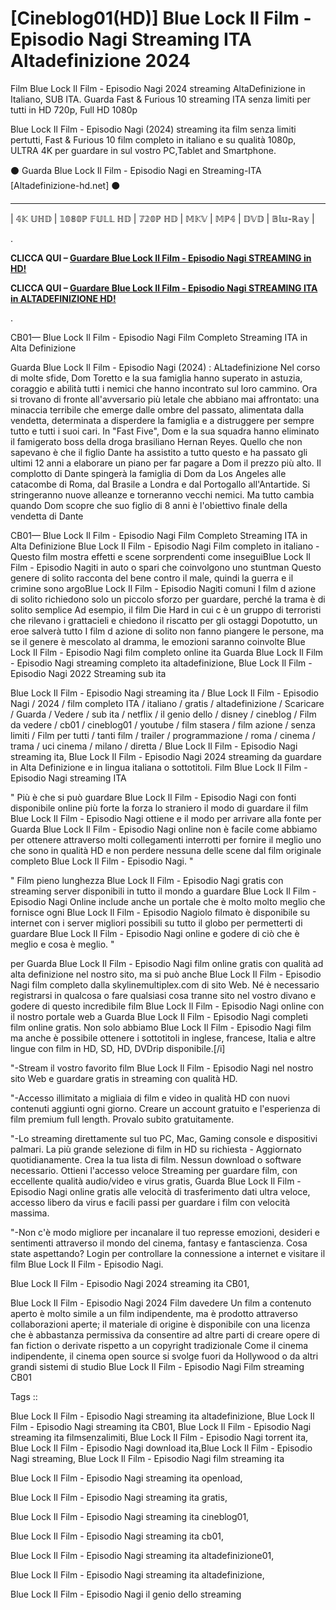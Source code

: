 # [Cineblog01(HD)] Blue Lock Il Film - Episodio Nagi Streaming ITA Altadefinizione 2024

Film Blue Lock Il Film - Episodio Nagi 2024 streaming AltaDefinizione in Italiano, SUB ITA. Guarda Fast & Furious 10 streaming ITA senza limiti per tutti in HD 720p, Full HD 1080p

Blue Lock Il Film - Episodio Nagi (2024) streaming ita film senza limiti pertutti, Fast & Furious 10 film completo in italiano e su qualità 1080p, ULTRA 4K per guardare in sul vostro PC,Tablet and Smartphone.


⚫ Guarda Blue Lock Il Film - Episodio Nagi en Streaming-ITA [Altadefinizione-hd.net] ⚫
______________________________________________________________

| 𝟜𝕂 𝕌ℍ𝔻 | 𝟙𝟘𝟠𝟘ℙ 𝔽𝕌𝕃𝕃 ℍ𝔻 | 𝟟𝟚𝟘ℙ ℍ𝔻 | 𝕄𝕂𝕍 | 𝕄ℙ𝟜 | 𝔻𝕍𝔻 | 𝔹𝕝𝕦-ℝ𝕒𝕪 |

.

**CLICCA QUI –  [Guardare Blue Lock Il Film - Episodio Nagi STREAMING in HD!](https://t.co/N0aDrcBRPE)**


**CLICCA QUI –  [Guardare Blue Lock Il Film - Episodio Nagi STREAMING ITA in ALTADEFINIZIONE HD!](https://t.co/N0aDrcBRPE)**

.

CB01— Blue Lock Il Film - Episodio Nagi Film Completo Streaming ITA in Alta Definizione

Guarda Blue Lock Il Film - Episodio Nagi (2024) : ALtadefinizione Nel corso di molte sfide, Dom Toretto e la sua famiglia hanno superato in astuzia, coraggio e abilità tutti i nemici che hanno incontrato sul loro cammino. Ora si trovano di fronte all'avversario più letale che abbiano mai affrontato: una minaccia terribile che emerge dalle ombre del passato, alimentata dalla vendetta, determinata a disperdere la famiglia e a distruggere per sempre tutto e tutti i suoi cari. In "Fast Five", Dom e la sua squadra hanno eliminato il famigerato boss della droga brasiliano Hernan Reyes. Quello che non sapevano è che il figlio Dante ha assistito a tutto questo e ha passato gli ultimi 12 anni a elaborare un piano per far pagare a Dom il prezzo più alto. Il complotto di Dante spingerà la famiglia di Dom da Los Angeles alle catacombe di Roma, dal Brasile a Londra e dal Portogallo all'Antartide. Si stringeranno nuove alleanze e torneranno vecchi nemici. Ma tutto cambia quando Dom scopre che suo figlio di 8 anni è l'obiettivo finale della vendetta di Dante

CB01— Blue Lock Il Film - Episodio Nagi Film Completo Streaming ITA in Alta Definizione Blue Lock Il Film - Episodio Nagi Film completo in italiano - Questo film mostra effetti e scene sorprendenti come inseguiBlue Lock Il Film - Episodio Nagiti in auto o spari che coinvolgono uno stuntman Questo genere di solito racconta del bene contro il male, quindi la guerra e il crimine sono argoBlue Lock Il Film - Episodio Nagiti comuni I film d azione di solito richiedono solo un piccolo sforzo per guardare, perché la trama è di solito semplice Ad esempio, il film Die Hard in cui c è un gruppo di terroristi che rilevano i grattacieli e chiedono il riscatto per gli ostaggi Dopotutto, un eroe salverà tutto I film d azione di solito non fanno piangere le persone, ma se il genere è mescolato al dramma, le emozioni saranno coinvolte Blue Lock Il Film - Episodio Nagi film completo online ita Guarda Blue Lock Il Film - Episodio Nagi streaming completo ita altadefinizione, Blue Lock Il Film - Episodio Nagi 2022 Streaming sub ita


Blue Lock Il Film - Episodio Nagi streaming ita / Blue Lock Il Film - Episodio Nagi / 2024 / film completo ITA / italiano / gratis / altadefinizione / Scaricare / Guarda / Vedere / sub ita / netflix / il genio dello / disney / cineblog / Film da vedere / cb01 / cineblog01 / youtube / film stasera / film azione / senza limiti / Film per tutti / tanti film / trailer / programmazione / roma / cinema / trama / uci cinema / milano / diretta / Blue Lock Il Film - Episodio Nagi streaming ita, Blue Lock Il Film - Episodio Nagi 2024 streaming da guardare in Alta Definizione e in lingua italiana o sottotitoli. Film Blue Lock Il Film - Episodio Nagi streaming ITA


" Più è che si può guardare Blue Lock Il Film - Episodio Nagi con fonti disponibile online più forte la forza lo straniero il modo di guardare il film Blue Lock Il Film - Episodio Nagi ottiene e il modo per arrivare alla fonte per Guarda Blue Lock Il Film - Episodio Nagi online non è facile come abbiamo per ottenere attraverso molti collegamenti interrotti per fornire il meglio uno che sono in qualità HD e non perdere nessuna delle scene dal film originale completo Blue Lock Il Film - Episodio Nagi. "


" Film pieno lunghezza Blue Lock Il Film - Episodio Nagi gratis con streaming server disponibili in tutto il mondo a guardare Blue Lock Il Film - Episodio Nagi Online include anche un portale che è molto molto meglio che fornisce ogni Blue Lock Il Film - Episodio Nagiolo filmato è disponibile su internet con i server migliori possibili su tutto il globo per permetterti di guardare Blue Lock Il Film - Episodio Nagi online e godere di ciò che è meglio e cosa è meglio. "

per Guarda Blue Lock Il Film - Episodio Nagi film online gratis con qualità ad alta definizione nel nostro sito, ma si può anche Blue Lock Il Film - Episodio Nagi film completo dalla skylinemultiplex.com di sito Web. Né è necessario registrarsi in qualcosa o fare qualsiasi cosa tranne sito nel vostro divano e godere di questo incredibile film Blue Lock Il Film - Episodio Nagi online con il nostro portale web a Guarda Blue Lock Il Film - Episodio Nagi completi film online gratis. Non solo abbiamo Blue Lock Il Film - Episodio Nagi film ma anche è possibile ottenere i sottotitoli in inglese, francese, Italia e altre lingue con film in HD, SD, HD, DVDrip disponibile.[/i]

"-Stream il vostro favorito film Blue Lock Il Film - Episodio Nagi nel nostro sito Web e guardare gratis in streaming con qualità HD.

"-Accesso illimitato a migliaia di film e video in qualità HD con nuovi contenuti aggiunti ogni giorno. Creare un account gratuito e l'esperienza di film premium full length. Provalo subito gratuitamente.

"-Lo streaming direttamente sul tuo PC, Mac, Gaming console e dispositivi palmari. La più grande selezione di film in HD su richiesta - Aggiornato quotidianamente. Crea la tua lista di film. Nessun download o software necessario. Ottieni l'accesso veloce Streaming per guardare film, con eccellente qualità audio/video e virus gratis, Guarda Blue Lock Il Film - Episodio Nagi online gratis alle velocità di trasferimento dati ultra veloce, accesso libero da virus e facili passi per guardare i film con velocità massima.

"-Non c'è modo migliore per incanalare il tuo represse emozioni, desideri e sentimenti attraverso il mondo del cinema, fantasy e fantascienza. Cosa state aspettando? Login per controllare la connessione a internet e visitare il film Blue Lock Il Film - Episodio Nagi.

Blue Lock Il Film - Episodio Nagi 2024 streaming ita CB01,
 
Blue Lock Il Film - Episodio Nagi 2024 Film davedere Un film a contenuto aperto è molto simile a un film indipendente, ma è prodotto attraverso collaborazioni aperte; il materiale di origine è disponibile con una licenza che è abbastanza permissiva da consentire ad altre parti di creare opere di fan fiction o derivate rispetto a un copyright tradizionale Come il cinema indipendente, il cinema open source si svolge fuori da Hollywood o da altri grandi sistemi di studio Blue Lock Il Film - Episodio Nagi Film streaming CB01

Tags ::

Blue Lock Il Film - Episodio Nagi streaming ita altadefinizione, Blue Lock Il Film - Episodio Nagi streaming ita CB01, Blue Lock Il Film - Episodio Nagi streaming ita filmsenzalimiti, Blue Lock Il Film - Episodio Nagi torrent ita, Blue Lock Il Film - Episodio Nagi download ita,Blue Lock Il Film - Episodio Nagi streaming, Blue Lock Il Film - Episodio Nagi film streaming ita

Blue Lock Il Film - Episodio Nagi streaming ita openload,

Blue Lock Il Film - Episodio Nagi streaming ita gratis,

Blue Lock Il Film - Episodio Nagi streaming ita cineblog01,

Blue Lock Il Film - Episodio Nagi streaming ita cb01,

Blue Lock Il Film - Episodio Nagi streaming ita altadefinizione01,

Blue Lock Il Film - Episodio Nagi streaming ita altadefinizione, 

Blue Lock Il Film - Episodio Nagi il genio dello streaming
